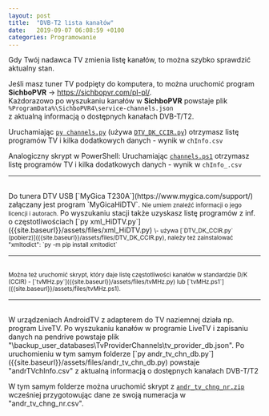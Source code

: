```yaml
---
layout: post
title:  "DVB-T2 lista kanałów"
date:   2019-09-07 06:08:59 +0100
categories: Programowanie
---
```


Gdy Twój nadawca TV zmienia listę kanałów, to można szybko sprawdzić aktualny stan.

Jeśli masz tuner TV podpięty do komputera, to można uruchomić program  
 **SichboPVR** -> <https://sichbopvr.com/pl-pl/>.  
Każdorazowo po wyszukaniu kanałów w **SichboPVR** powstaje plik  
`%ProgramData%\SichboPVR4\service-channels.json`  
z aktualną informacją o dostępnych kanałach DVB-T/T2.

Uruchamiając  [`py channels.py`]({{site.baseurl}}/assets/files/channels.py) 
(używa [`DTV_DK_CCIR.py`]({{site.baseurl}}/assets/files/DTV_DK_CCIR.py))
otrzymasz listę programów TV i kilka dodatkowych danych - wynik w `chInfo.csv`

Analogiczny skrypt w PowerShell: Uruchamiając [`channels.ps1`]({{site.baseurl}}/assets/files/channels.ps1) otrzymasz listę programów TV i kilka dodatkowych danych - wynik w `chInfo_.csv`

- - - - - 
<br>
Do tunera DTV USB [`MyGica T230A`](https://www.mygica.com/support/) załączany jest program `MyGicaHiDTV`.  
<small>Nie umiem znaleźć informacji o jego licencji i autorach.</small>  
Po wyszukaniu stacji także uzyskasz listę programów z inf. o częstotliwościach  
[`py xml_HiDTV.py`]({{site.baseurl}}/assets/files/xml_HiDTV.py) 
 <small>\- używa [`DTV_DK_CCIR.py`  (pobierz)]({{site.baseurl}}/assets/files/DTV_DK_CCIR.py), należy też zainstalować "xmltodict": `py -m pip install xmltodict`</small>

- - - - - 
<br>
<small>
Można też uruchomić skrypt, który daje listę częstotliwości kanałów w standardzie D/K (CCIR) - 
[`tvMHz.py`]({{site.baseurl}}/assets/files/tvMHz.py)
lub
[`tvMHz.ps1`]({{site.baseurl}}/assets/files/tvMHz.ps1).
</small>


- - - - - 
<br>
W urządzeniach AndroidTV z adapterem do TV naziemnej działa np. program LiveTV.  
Po wyszukaniu kanałów w programie LiveTV i zapisaniu danych na pendrive 
powstaje plik "\backup_user_databases\TvProviderChannels\tv_provider_db.json".
Po uruchomieniu w tym samym folderze  
[`py andr_tv_chn_db.py`]({{site.baseurl}}/assets/files/andr_tv_chn_db.py)  
powstaje "andrTVchInfo.csv" z aktualną informacją o dostępnych kanałach DVB-T/T2 

W tym samym folderze można uruchomić skrypt z [`andr_tv_chng_nr.zip`]({{site.baseurl}}/assets/files/andr_tv_chng_nr.zip)  
wcześniej przygotowując dane ze swoją numeracja w "andr_tv_chng_nr.csv".

<style> pre code {font-size: smaller;} small code {font-size:95%;} </style>

<!-- {% unless jekyll.environment %} -->
<script>

(function() {
  const images = document.getElementsByTagName('img'); 
  for(let i = 0; i < images.length; i++) {
    images[i].src = images[i].src.replace('%7B%7Bsite.baseurl%7D%7D','..');
  } //{{site.baseurl}} - without spaces!  
})();

</script>
<!-- {% endunless %} -->
